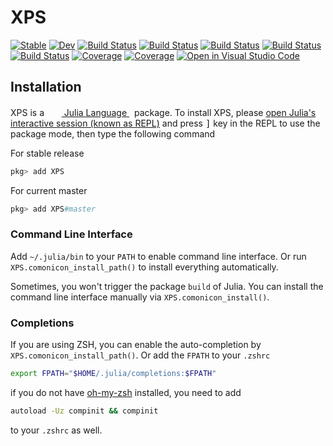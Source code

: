 # XPS

[![Stable](https://img.shields.io/badge/docs-stable-blue.svg)](https://MineralsCloud.github.io/XPS.jl/stable)
[![Dev](https://img.shields.io/badge/docs-dev-blue.svg)](https://MineralsCloud.github.io/XPS.jl/dev)
[![Build Status](https://github.com/MineralsCloud/XPS.jl/workflows/CI/badge.svg)](https://github.com/MineralsCloud/XPS.jl/actions)
[![Build Status](https://travis-ci.com/MineralsCloud/XPS.jl.svg?branch=master)](https://travis-ci.com/MineralsCloud/XPS.jl)
[![Build Status](https://ci.appveyor.com/api/projects/status/github/singularitti/XPS.jl?svg=true)](https://ci.appveyor.com/project/singularitti/XPS-jl)
[![Build Status](https://cloud.drone.io/api/badges/MineralsCloud/XPS.jl/status.svg)](https://cloud.drone.io/MineralsCloud/XPS.jl)
[![Build Status](https://api.cirrus-ci.com/github/MineralsCloud/XPS.jl.svg)](https://cirrus-ci.com/github/MineralsCloud/XPS.jl)
[![Coverage](https://codecov.io/gh/MineralsCloud/XPS.jl/branch/master/graph/badge.svg)](https://codecov.io/gh/MineralsCloud/XPS.jl)
[![Coverage](https://coveralls.io/repos/github/MineralsCloud/XPS.jl/badge.svg?branch=master)](https://coveralls.io/github/MineralsCloud/XPS.jl?branch=master)
[![Open in Visual Studio Code](https://open.vscode.dev/badges/open-in-vscode.svg)](https://open.vscode.dev/organization/repository)

## Installation
<p>
XPS is a &nbsp;
    <a href="https://julialang.org">
        <img src="https://julialang.org/favicon.ico" width="16em">
        Julia Language
    </a>
    &nbsp; package. To install XPS,
    please <a href="https://docs.julialang.org/en/v1/manual/getting-started/">open
    Julia's interactive session (known as REPL)</a> and press <kbd>]</kbd> key in the REPL to use the package mode, then type the following command
</p>

For stable release

```julia
pkg> add XPS
```

For current master

```julia
pkg> add XPS#master
```

### Command Line Interface

Add `~/.julia/bin` to your `PATH` to enable command line interface. Or run
`XPS.comonicon_install_path()` to install everything automatically.

Sometimes, you won't trigger the package `build` of Julia. You can install the command line interface
manually via `XPS.comonicon_install()`.

### Completions

If you are using ZSH, you can enable the auto-completion by `XPS.comonicon_install_path()`. Or add the `FPATH`
to your `.zshrc`

```sh
export FPATH="$HOME/.julia/completions:$FPATH"
```

if you do not have [oh-my-zsh](https://github.com/ohmyzsh/ohmyzsh) installed, you need to add

```sh
autoload -Uz compinit && compinit
```

to your `.zshrc` as well.
